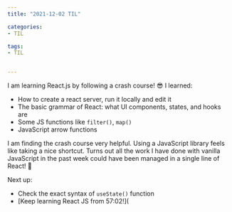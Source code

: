 ```yaml
---
title: "2021-12-02 TIL"

categories: 
- TIL

tags:
- TIL


---
```


I am learning React.js by following a crash course! 😎 I learned:

- How to create a react server, run it locally and edit it
- The basic grammar of React: what UI  components, states, and hooks are
- Some JS functions like `filter()`, `map()`
- JavaScript arrow functions

I am finding the crash course very helpful. Using a JavaScript library feels like taking a nice shortcut. Turns out all the work I have done with vanilla JavaScript in the past week could have been managed in a single line of React! 🤯

Next up:

- Check the exact syntax of `useState()` function
- [Keep learning React JS from 57:02!](
